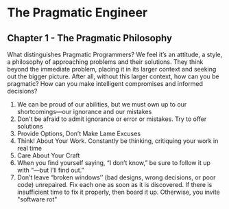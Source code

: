 # The Pragmatic Engineer

## Chapter 1 - The Pragmatic Philosophy

What distinguishes Pragmatic Programmers? We feel it’s an attitude, a style, a philosophy of approaching problems and their solutions. They think beyond the immediate problem, placing it in its larger context and seeking out the bigger picture. After all, without this larger context, how can you be pragmatic? How can you make intelligent compromises and informed decisions?

1. We can be proud of our abilities, but we must own up to our shortcomings—our ignorance and our mistakes
2. Don't be afraid to admit ignorance or error or mistakes. Try to offer solutions
3. Provide Options, Don’t Make Lame Excuses
4. Think! About Your Work. Constantly be thinking, critiquing your work in real time
5. Care About Your Craft
6. When you find yourself saying, “I don’t know,” be sure to follow it up with “—but I’ll find out.”
7. Don’t leave “broken windows’’ (bad designs, wrong decisions, or poor code) unrepaired. Fix each one as soon as it is discovered. If there is insufficient time to fix it properly, then board it up. Otherwise, you invite "software rot"
